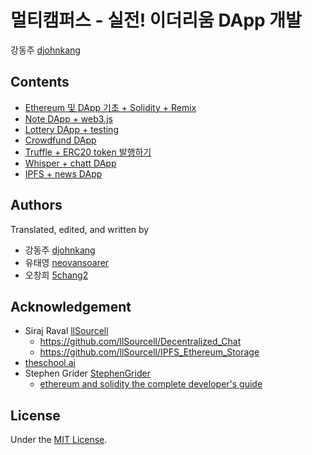 # 멀티캠퍼스 - 실전! 이더리움 DApp 개발
강동주 [djohnkang](https://github.com/djohnkang)

## Contents
- [Ethereum 및 DApp 기초 + Solidity + Remix](DApp_1_basic.md)
- [Note DApp + web3.js](DApp_2_note.md)
- [Lottery DApp + testing](DApp_3_lottery.md)
- [Crowdfund DApp](DApp_4_crowdfund.md)
- [Truffle + ERC20 token 발행하기](DApp_5_token.md)
- [Whisper + chatt DApp](Whisper_chat.md)
- [IPFS + news DApp](IPFS_storage.md)

## Authors
Translated, edited, and written by
- 강동주 [djohnkang](https://github.com/djohnkang)
- 유태영 [neovansoarer](https://github.com/neovansoarer)
- 오창희 [5chang2](https://github.com/5chang2)

## Acknowledgement
- Siraj Raval [llSourcell](https://github.com/llSourcell)
  - https://github.com/llSourcell/Decentralized_Chat
  - https://github.com/llSourcell/IPFS_Ethereum_Storage
- [theschool.ai](http://theschool.ai)
- Stephen Grider [StephenGrider](https://github.com/StephenGrider)
  - [ethereum and solidity the complete developer's guide](https://www.udemy.com/ethereum-and-solidity-the-complete-developers-guide/learn/v4/t/lecture/9025578?start=1)

## License
Under the [MIT License](https://opensource.org/licenses/MIT).

